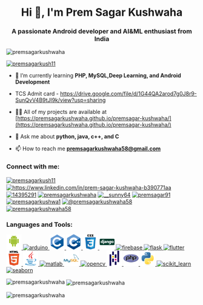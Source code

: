 <h1 align="center">Hi 👋, I'm Prem Sagar Kushwaha</h1>
<h3 align="center">A passionate Android developer and AI&ML enthusiast from India</h3>

<p align="left"> <img src="https://komarev.com/ghpvc/?username=premsagarkushwaha&label=Profile%20views&color=0e75b6&style=flat" alt="premsagarkushwaha" /> </p>

<p align="left"> <a href="https://twitter.com/premsagarkush11" target="blank"><img src="https://img.shields.io/twitter/follow/premsagarkush11?logo=twitter&style=for-the-badge" alt="premsagarkush11" /></a> </p>

- 🌱 I’m currently learning **PHP, MySQL,Deep Learning, and Android Development**
- TCS Admit card - https://drive.google.com/file/d/1G44QA2arod7g0J8r9-SunQvV4B9tJl9k/view?usp=sharing

- 👨‍💻 All of my projects are available at [https://premsagarkushwaha.github.io/premsagar-kushwaha/](https://premsagarkushwaha.github.io/premsagar-kushwaha/)

- 💬 Ask me about **python, java, c++, and C**

- 📫 How to reach me **premsagarkushwaha58@gmail.com**

<h3 align="left">Connect with me:</h3>
<p align="left">
<a href="https://twitter.com/premsagarkush11" target="blank"><img align="center" src="https://raw.githubusercontent.com/rahuldkjain/github-profile-readme-generator/master/src/images/icons/Social/twitter.svg" alt="premsagarkush11" height="30" width="40" /></a>
<a href="https://linkedin.com/in/https://www.linkedin.com/in/prem-sagar-kushwaha-b390771aa" target="blank"><img align="center" src="https://raw.githubusercontent.com/rahuldkjain/github-profile-readme-generator/master/src/images/icons/Social/linked-in-alt.svg" alt="https://www.linkedin.com/in/prem-sagar-kushwaha-b390771aa" height="30" width="40" /></a>
<a href="https://stackoverflow.com/users/14395291" target="blank"><img align="center" src="https://raw.githubusercontent.com/rahuldkjain/github-profile-readme-generator/master/src/images/icons/Social/stack-overflow.svg" alt="14395291" height="30" width="40" /></a>
<a href="https://kaggle.com/premsagarkushwaha" target="blank"><img align="center" src="https://raw.githubusercontent.com/rahuldkjain/github-profile-readme-generator/master/src/images/icons/Social/kaggle.svg" alt="premsagarkushwaha" height="30" width="40" /></a>
<a href="https://instagram.com/__sunny64" target="blank"><img align="center" src="https://raw.githubusercontent.com/rahuldkjain/github-profile-readme-generator/master/src/images/icons/Social/instagram.svg" alt="__sunny64" height="30" width="40" /></a>
<a href="https://www.codechef.com/users/premsagar91" target="blank"><img align="center" src="https://cdn.jsdelivr.net/npm/simple-icons@3.1.0/icons/codechef.svg" alt="premsagar91" height="30" width="40" /></a>
<a href="https://www.hackerrank.com/premsagarkushwa1" target="blank"><img align="center" src="https://raw.githubusercontent.com/rahuldkjain/github-profile-readme-generator/master/src/images/icons/Social/hackerrank.svg" alt="premsagarkushwa1" height="30" width="40" /></a>
<a href="https://www.hackerearth.com/@premsagarkushwaha58" target="blank"><img align="center" src="https://raw.githubusercontent.com/rahuldkjain/github-profile-readme-generator/master/src/images/icons/Social/hackerearth.svg" alt="@premsagarkushwaha58" height="30" width="40" /></a>
<a href="https://auth.geeksforgeeks.org/user/premsagarkushwaha58" target="blank"><img align="center" src="https://raw.githubusercontent.com/rahuldkjain/github-profile-readme-generator/master/src/images/icons/Social/geeks-for-geeks.svg" alt="premsagarkushwaha58" height="30" width="40" /></a>
</p>

<h3 align="left">Languages and Tools:</h3>
<p align="left"> <a href="https://developer.android.com" target="_blank" rel="noreferrer"> <img src="https://raw.githubusercontent.com/devicons/devicon/master/icons/android/android-original-wordmark.svg" alt="android" width="40" height="40"/> </a> <a href="https://www.arduino.cc/" target="_blank" rel="noreferrer"> <img src="https://cdn.worldvectorlogo.com/logos/arduino-1.svg" alt="arduino" width="40" height="40"/> </a> <a href="https://www.cprogramming.com/" target="_blank" rel="noreferrer"> <img src="https://raw.githubusercontent.com/devicons/devicon/master/icons/c/c-original.svg" alt="c" width="40" height="40"/> </a> <a href="https://www.w3schools.com/cpp/" target="_blank" rel="noreferrer"> <img src="https://raw.githubusercontent.com/devicons/devicon/master/icons/cplusplus/cplusplus-original.svg" alt="cplusplus" width="40" height="40"/> </a> <a href="https://www.w3schools.com/css/" target="_blank" rel="noreferrer"> <img src="https://raw.githubusercontent.com/devicons/devicon/master/icons/css3/css3-original-wordmark.svg" alt="css3" width="40" height="40"/> </a> <a href="https://www.djangoproject.com/" target="_blank" rel="noreferrer"> <img src="https://raw.githubusercontent.com/devicons/devicon/master/icons/django/django-original.svg" alt="django" width="40" height="40"/> </a> <a href="https://firebase.google.com/" target="_blank" rel="noreferrer"> <img src="https://www.vectorlogo.zone/logos/firebase/firebase-icon.svg" alt="firebase" width="40" height="40"/> </a> <a href="https://flask.palletsprojects.com/" target="_blank" rel="noreferrer"> <img src="https://www.vectorlogo.zone/logos/pocoo_flask/pocoo_flask-icon.svg" alt="flask" width="40" height="40"/> </a> <a href="https://flutter.dev" target="_blank" rel="noreferrer"> <img src="https://www.vectorlogo.zone/logos/flutterio/flutterio-icon.svg" alt="flutter" width="40" height="40"/> </a> <a href="https://www.w3.org/html/" target="_blank" rel="noreferrer"> <img src="https://raw.githubusercontent.com/devicons/devicon/master/icons/html5/html5-original-wordmark.svg" alt="html5" width="40" height="40"/> </a> <a href="https://www.java.com" target="_blank" rel="noreferrer"> <img src="https://raw.githubusercontent.com/devicons/devicon/master/icons/java/java-original.svg" alt="java" width="40" height="40"/> </a> <a href="https://www.mathworks.com/" target="_blank" rel="noreferrer"> <img src="https://upload.wikimedia.org/wikipedia/commons/2/21/Matlab_Logo.png" alt="matlab" width="40" height="40"/> </a> <a href="https://www.mysql.com/" target="_blank" rel="noreferrer"> <img src="https://raw.githubusercontent.com/devicons/devicon/master/icons/mysql/mysql-original-wordmark.svg" alt="mysql" width="40" height="40"/> </a> <a href="https://opencv.org/" target="_blank" rel="noreferrer"> <img src="https://www.vectorlogo.zone/logos/opencv/opencv-icon.svg" alt="opencv" width="40" height="40"/> </a> <a href="https://pandas.pydata.org/" target="_blank" rel="noreferrer"> <img src="https://raw.githubusercontent.com/devicons/devicon/2ae2a900d2f041da66e950e4d48052658d850630/icons/pandas/pandas-original.svg" alt="pandas" width="40" height="40"/> </a> <a href="https://www.php.net" target="_blank" rel="noreferrer"> <img src="https://raw.githubusercontent.com/devicons/devicon/master/icons/php/php-original.svg" alt="php" width="40" height="40"/> </a> <a href="https://www.python.org" target="_blank" rel="noreferrer"> <img src="https://raw.githubusercontent.com/devicons/devicon/master/icons/python/python-original.svg" alt="python" width="40" height="40"/> </a> <a href="https://scikit-learn.org/" target="_blank" rel="noreferrer"> <img src="https://upload.wikimedia.org/wikipedia/commons/0/05/Scikit_learn_logo_small.svg" alt="scikit_learn" width="40" height="40"/> </a> <a href="https://seaborn.pydata.org/" target="_blank" rel="noreferrer"> <img src="https://seaborn.pydata.org/_images/logo-mark-lightbg.svg" alt="seaborn" width="40" height="40"/> </a> </p>

<p><img align="left" src="https://github-readme-stats.vercel.app/api/top-langs?username=premsagarkushwaha&show_icons=true&locale=en&layout=compact" alt="premsagarkushwaha" /></p>

<p>&nbsp;<img align="center" src="https://github-readme-stats.vercel.app/api?username=premsagarkushwaha&show_icons=true&locale=en" alt="premsagarkushwaha" /></p>

<p><img align="center" src="https://github-readme-streak-stats.herokuapp.com/?user=premsagarkushwaha&" alt="premsagarkushwaha" /></p>
